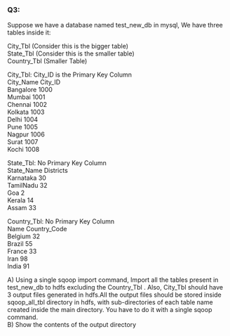 ### Q3: 
Suppose we have a database named test_new_db in mysql, We have three tables inside it:  
  
City_Tbl (Consider this is the bigger table)  
State_Tbl (Consider this is the smaller table)  
Country_Tbl (Smaller Table)  

City_Tbl: City_ID is the Primary Key Column  
City_Name City_ID  
Bangalore 1000  
Mumbai 1001  
Chennai 1002  
Kolkata 1003  
Delhi 1004  
Pune 1005  
Nagpur 1006  
Surat 1007  
Kochi 1008  
  
State_Tbl: No Primary Key Column  
State_Name Districts  
Karnataka 30  
TamilNadu 32  
Goa 2  
Kerala 14  
Assam 33  
  
Country_Tbl: No Primary Key Column  
Name Country_Code  
Belgium 32  
Brazil 55  
France 33  
Iran 98  
India 91  
  
A) Using a single sqoop import command, Import all the tables present in test_new_db to hdfs excluding the Country_Tbl . Also, City_Tbl should have 3 output files generated in hdfs.All the output files should be stored inside sqoop_all_tbl directory in hdfs, with sub-directories of each table name created inside the main directory.  You have to do it with a single sqoop command.  
B) Show the contents of the output directory
